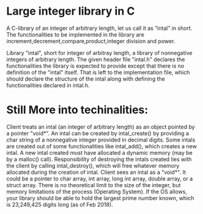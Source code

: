 # Large integer library in C

A C-library of an integer of arbitrary length, let us call it as “intal” in short. The functionalities to be implemented in the library are increment,decrement,compare,product,integer division and power.

Library "intal", short for integer of arbitray length, a library of nonnegative integers of arbitrary length. The given header file "intal.h" declares the functionalities the library is expected to provide except that there is no definition of the "intal" itself. That is left to the implementation file, which should declare the structure of the intal along with defining the functionalities declared in intal.h.

# Still More into techinalities:

Client treats an intal (an integer of arbitrary length) as an object pointed by a pointer "void*". An intal can be created by intal_create() by providing a char string of a nonnegative integer provided in decimal digits. Some intals are created out of some functionalities like intal_add(), which creates a new intal. A new intal created must have allocated a dynamic memory (may be by a malloc() call). Responsibility of destroying the intals created lies with the client by calling intal_destroy(), which will free whatever memory allocated during the creation of intal. Client sees an intal as a "void*". It could be a pointer to char array, int array, long int array, double array, or a struct array. There is no theoretical limit to the size of the integer, but memory limitations of the process (Operating System). If the OS allows, your library should be able to hold the largest prime number known, which is 23,249,425 digits long (as of Feb 2018).

